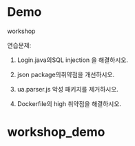 # Demo 
  
  workshop

연습문제:
1. Login.java의SQL injection 을 해결하시오.

2. json package의취약점을 개선하시오.

3. ua.parser.js 악성 패키지를 제거하시오.

4. Dockerfile의 high 취약점을 해결하시오.
# workshop_demo
